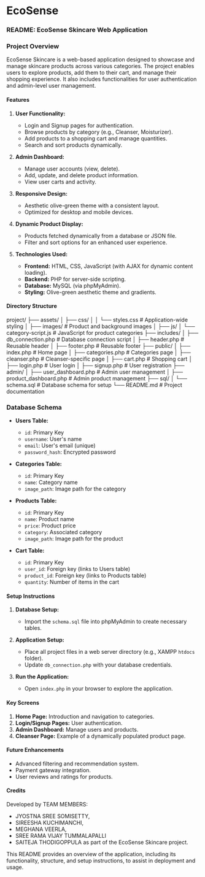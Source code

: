 # EcoSense
### README: EcoSense Skincare Web Application

### Project Overview
EcoSense Skincare is a web-based application designed to showcase and manage skincare products across various categories. The project enables users to explore products, add them to their cart, and manage their shopping experience. It also includes functionalities for user authentication and admin-level user management.

#### Features
1. **User Functionality:**
   - Login and Signup pages for authentication.
   - Browse products by category (e.g., Cleanser, Moisturizer).
   - Add products to a shopping cart and manage quantities.
   - Search and sort products dynamically.

2. **Admin Dashboard:**
   - Manage user accounts (view, delete).
   - Add, update, and delete product information.
   - View user carts and activity.

3. **Responsive Design:**
   - Aesthetic olive-green theme with a consistent layout.
   - Optimized for desktop and mobile devices.

4. **Dynamic Product Display:**
   - Products fetched dynamically from a database or JSON file.
   - Filter and sort options for an enhanced user experience.

5. **Technologies Used:**
   - **Frontend:** HTML, CSS, JavaScript (with AJAX for dynamic content loading).
   - **Backend:** PHP for server-side scripting.
   - **Database:** MySQL (via phpMyAdmin).
   - **Styling:** Olive-green aesthetic theme and gradients.

#### **Directory Structure**

project/
├── assets/
│   ├── css/
│   │   └── styles.css        # Application-wide styling
│   ├── images/               # Product and background images
│   ├── js/
│       └── category-script.js # JavaScript for product categories
├── includes/
│   ├── db_connection.php     # Database connection script
│   ├── header.php            # Reusable header
│   ├── footer.php            # Reusable footer
├── public/
│   ├── index.php             # Home page
│   ├── categories.php        # Categories page
│   ├── cleanser.php          # Cleanser-specific page
│   ├── cart.php              # Shopping cart
│   ├── login.php             # User login
│   ├── signup.php            # User registration
├── admin/
│   ├── user_dashboard.php    # Admin user management
│   ├── product_dashboard.php # Admin product management
├── sql/
│   └── schema.sql            # Database schema for setup
└── README.md                 # Project documentation

### **Database Schema**
- **Users Table:**
  - `id`: Primary Key
  - `username`: User's name
  - `email`: User's email (unique)
  - `password_hash`: Encrypted password

- **Categories Table:**
  - `id`: Primary Key
  - `name`: Category name
  - `image_path`: Image path for the category

- **Products Table:**
  - `id`: Primary Key
  - `name`: Product name
  - `price`: Product price
  - `category`: Associated category
  - `image_path`: Image path for the product

- **Cart Table:**
  - `id`: Primary Key
  - `user_id`: Foreign key (links to Users table)
  - `product_id`: Foreign key (links to Products table)
  - `quantity`: Number of items in the cart

#### **Setup Instructions**
1. **Database Setup:**
   - Import the `schema.sql` file into phpMyAdmin to create necessary tables.

2. **Application Setup:**
   - Place all project files in a web server directory (e.g., XAMPP `htdocs` folder).
   - Update `db_connection.php` with your database credentials.

3. **Run the Application:**
   - Open `index.php` in your browser to explore the application.

#### **Key Screens**
1. **Home Page:** Introduction and navigation to categories.
2. **Login/Signup Pages:** User authentication.
3. **Admin Dashboard:** Manage users and products.
4. **Cleanser Page:** Example of a dynamically populated product page.

#### **Future Enhancements**
- Advanced filtering and recommendation system.
- Payment gateway integration.
- User reviews and ratings for products.

#### **Credits**
Developed by TEAM MEMBERS:
- JYOSTNA SREE SOMISETTY,
- SIREESHA KUCHIMANCHI, 
- MEGHANA VEERLA,
- SREE RAMA VIJAY TUMMALAPALLI 
- SAITEJA THODIGOPPULA
as part of the EcoSense Skincare project.

This README provides an overview of the application, including its functionality, structure, and setup instructions, to assist in deployment and usage.
